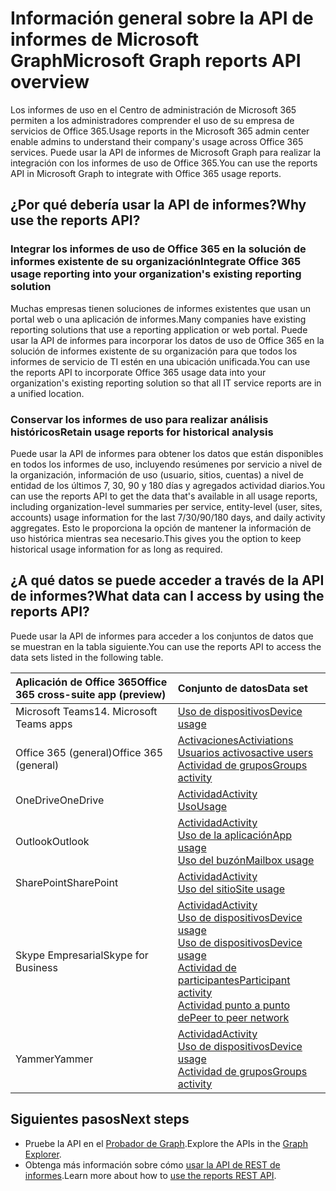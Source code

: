 # <a name="microsoft-graph-reports-api-overview"></a><span data-ttu-id="5e958-101">Información general sobre la API de informes de Microsoft Graph</span><span class="sxs-lookup"><span data-stu-id="5e958-101">Microsoft Graph reports API overview</span></span>

<span data-ttu-id="5e958-102">Los informes de uso en el Centro de administración de Microsoft 365 permiten a los administradores comprender el uso de su empresa de servicios de Office 365.</span><span class="sxs-lookup"><span data-stu-id="5e958-102">Usage reports in the Microsoft 365 admin center enable admins to understand their company's usage across Office 365 services.</span></span> <span data-ttu-id="5e958-103">Puede usar la API de informes de Microsoft Graph para realizar la integración con los informes de uso de Office 365.</span><span class="sxs-lookup"><span data-stu-id="5e958-103">You can use the reports API in Microsoft Graph to integrate with Office 365 usage reports.</span></span>

## <a name="why-use-the-reports-api"></a><span data-ttu-id="5e958-104">¿Por qué debería usar la API de informes?</span><span class="sxs-lookup"><span data-stu-id="5e958-104">Why use the reports API?</span></span>

### <a name="integrate-office-365-usage-reporting-into-your-organizations-existing-reporting-solution"></a><span data-ttu-id="5e958-105">Integrar los informes de uso de Office 365 en la solución de informes existente de su organización</span><span class="sxs-lookup"><span data-stu-id="5e958-105">Integrate Office 365 usage reporting into your organization's existing reporting solution</span></span>
<span data-ttu-id="5e958-106">Muchas empresas tienen soluciones de informes existentes que usan un portal web o una aplicación de informes.</span><span class="sxs-lookup"><span data-stu-id="5e958-106">Many companies have existing reporting solutions that use a reporting application or web portal.</span></span> <span data-ttu-id="5e958-107">Puede usar la API de informes para incorporar los datos de uso de Office 365 en la solución de informes existente de su organización para que todos los informes de servicio de TI estén en una ubicación unificada.</span><span class="sxs-lookup"><span data-stu-id="5e958-107">You can use the reports API to incorporate Office 365 usage data into your organization's existing reporting solution so that all IT service reports are in a unified location.</span></span>  

### <a name="retain-usage-reports-for-historical-analysis"></a><span data-ttu-id="5e958-108">Conservar los informes de uso para realizar análisis históricos</span><span class="sxs-lookup"><span data-stu-id="5e958-108">Retain usage reports for historical analysis</span></span>
<span data-ttu-id="5e958-109">Puede usar la API de informes para obtener los datos que están disponibles en todos los informes de uso, incluyendo resúmenes por servicio a nivel de la organización, información de uso (usuario, sitios, cuentas) a nivel de entidad de los últimos 7, 30, 90 y 180 días y agregados actividad diarios.</span><span class="sxs-lookup"><span data-stu-id="5e958-109">You can use the reports API to get the data that's available in all usage reports, including organization-level summaries per service, entity-level (user, sites, accounts) usage information for the last 7/30/90/180 days, and daily activity aggregates.</span></span> <span data-ttu-id="5e958-110">Esto le proporciona la opción de mantener la información de uso histórica mientras sea necesario.</span><span class="sxs-lookup"><span data-stu-id="5e958-110">This gives you the option to keep historical usage information for as long as required.</span></span>

## <a name="what-data-can-i-access-by-using-the-reports-api"></a><span data-ttu-id="5e958-111">¿A qué datos se puede acceder a través de la API de informes?</span><span class="sxs-lookup"><span data-stu-id="5e958-111">What data can I access by using the reports API?</span></span>

<span data-ttu-id="5e958-112">Puede usar la API de informes para acceder a los conjuntos de datos que se muestran en la tabla siguiente.</span><span class="sxs-lookup"><span data-stu-id="5e958-112">You can use the reports API to access the data sets listed in the following table.</span></span>

|<span data-ttu-id="5e958-113">Aplicación de Office 365</span><span class="sxs-lookup"><span data-stu-id="5e958-113">Office 365 cross-suite app (preview)</span></span>|<span data-ttu-id="5e958-114">Conjunto de datos</span><span class="sxs-lookup"><span data-stu-id="5e958-114">Data set</span></span>|
|:--------|:--------|
|<span data-ttu-id="5e958-115">Microsoft Teams</span><span class="sxs-lookup"><span data-stu-id="5e958-115">14. Microsoft Teams apps</span></span>|[<span data-ttu-id="5e958-116">Uso de dispositivos</span><span class="sxs-lookup"><span data-stu-id="5e958-116">Device usage</span></span>](../api-reference/v1.0/resources/microsoft_teams_device_usage_reports.md)<br/>|[<span data-ttu-id="5e958-117">Actividad de usuario</span><span class="sxs-lookup"><span data-stu-id="5e958-117">User activity</span></span>](../api-reference/v1.0/resources/microsoft_teams_user_activity_reports.md)|
|<span data-ttu-id="5e958-118">Office 365 (general)</span><span class="sxs-lookup"><span data-stu-id="5e958-118">Office 365 (general)</span></span> |[<span data-ttu-id="5e958-119">Activaciones</span><span class="sxs-lookup"><span data-stu-id="5e958-119">Activiations</span></span>](../api-reference/v1.0/resources/office_365_activations_reports.md)<br/>[<span data-ttu-id="5e958-120">Usuarios activos</span><span class="sxs-lookup"><span data-stu-id="5e958-120">active users</span></span>](../api-reference/v1.0/resources/office_365_active_users_reports.md)<br/>[<span data-ttu-id="5e958-121">Actividad de grupos</span><span class="sxs-lookup"><span data-stu-id="5e958-121">Groups activity</span></span>](../api-reference/v1.0/resources/office_365_groups_activity_reports.md)|
|<span data-ttu-id="5e958-122">OneDrive</span><span class="sxs-lookup"><span data-stu-id="5e958-122">OneDrive</span></span> |[<span data-ttu-id="5e958-123">Actividad</span><span class="sxs-lookup"><span data-stu-id="5e958-123">Activity</span></span>](../api-reference/v1.0/resources/onedrive_activity_reports.md)<br/>[<span data-ttu-id="5e958-124">Uso</span><span class="sxs-lookup"><span data-stu-id="5e958-124">Usage</span></span>](../api-reference/v1.0/resources/onedrive_usage_reports.md)|
|<span data-ttu-id="5e958-125">Outlook</span><span class="sxs-lookup"><span data-stu-id="5e958-125">Outlook</span></span>|[<span data-ttu-id="5e958-126">Actividad</span><span class="sxs-lookup"><span data-stu-id="5e958-126">Activity</span></span>](../api-reference/v1.0/resources/email_activity_reports.md)<br/>[<span data-ttu-id="5e958-127">Uso de la aplicación</span><span class="sxs-lookup"><span data-stu-id="5e958-127">App usage</span></span>](../api-reference/v1.0/resources/email_app_usage_reports.md)<br/>[<span data-ttu-id="5e958-128">Uso del buzón</span><span class="sxs-lookup"><span data-stu-id="5e958-128">Mailbox usage</span></span>](../api-reference/v1.0/resources/mailbox_usage_reports.md)|
|<span data-ttu-id="5e958-129">SharePoint</span><span class="sxs-lookup"><span data-stu-id="5e958-129">SharePoint</span></span> |[<span data-ttu-id="5e958-130">Actividad</span><span class="sxs-lookup"><span data-stu-id="5e958-130">Activity</span></span>](../api-reference/v1.0/resources/sharepoint_activity_reports.md)<br/>[<span data-ttu-id="5e958-131">Uso del sitio</span><span class="sxs-lookup"><span data-stu-id="5e958-131">Site usage</span></span>](../api-reference/v1.0/resources/sharepoint_site_usage_reports.md)|
|<span data-ttu-id="5e958-132">Skype Empresarial</span><span class="sxs-lookup"><span data-stu-id="5e958-132">Skype for Business</span></span> |[<span data-ttu-id="5e958-133">Actividad</span><span class="sxs-lookup"><span data-stu-id="5e958-133">Activity</span></span>](../api-reference/v1.0/resources/skype_for_business_activity_reports.md)<br/>[<span data-ttu-id="5e958-134">Uso de dispositivos</span><span class="sxs-lookup"><span data-stu-id="5e958-134">Device usage</span></span>](../api-reference/v1.0/resources/skype_for_business_device_usage_reports.md)<br/>[<span data-ttu-id="5e958-135">Uso de dispositivos</span><span class="sxs-lookup"><span data-stu-id="5e958-135">Device usage</span></span>](../api-reference/v1.0/resources/skype_for_business_device_usage_reports.md)<br/>[<span data-ttu-id="5e958-136">Actividad de participantes</span><span class="sxs-lookup"><span data-stu-id="5e958-136">Participant activity</span></span>](../api-reference/v1.0/resources/skype_for_business_participant_activity_reports.md)<br/>[<span data-ttu-id="5e958-137">Actividad punto a punto de</span><span class="sxs-lookup"><span data-stu-id="5e958-137">Peer to peer network</span></span>](../api-reference/v1.0/resources/skype_for_business_peer_to_peer_activity.md)|
|<span data-ttu-id="5e958-138">Yammer</span><span class="sxs-lookup"><span data-stu-id="5e958-138">Yammer</span></span> |[<span data-ttu-id="5e958-139">Actividad</span><span class="sxs-lookup"><span data-stu-id="5e958-139">Activity</span></span>](../api-reference/v1.0/resources/yammer_activity_reports.md)<br/>[<span data-ttu-id="5e958-140">Uso de dispositivos</span><span class="sxs-lookup"><span data-stu-id="5e958-140">Device usage</span></span>](../api-reference/v1.0/resources/yammer_device_usage_reports.md)<br/>[<span data-ttu-id="5e958-141">Actividad de grupos</span><span class="sxs-lookup"><span data-stu-id="5e958-141">Groups activity</span></span>](../api-reference/v1.0/resources/yammer_groups_activity_reports.md)|

## <a name="next-steps"></a><span data-ttu-id="5e958-142">Siguientes pasos</span><span class="sxs-lookup"><span data-stu-id="5e958-142">Next steps</span></span>

* <span data-ttu-id="5e958-143">Pruebe la API en el [Probador de Graph](https://developer.microsoft.com/es-ES/graph/graph-explorer).</span><span class="sxs-lookup"><span data-stu-id="5e958-143">Explore the APIs in the [Graph Explorer](https://developer.microsoft.com/es-ES/graph/graph-explorer).</span></span>
* <span data-ttu-id="5e958-144">Obtenga más información sobre cómo [usar la API de REST de informes](../api-reference/v1.0/resources/report.md).</span><span class="sxs-lookup"><span data-stu-id="5e958-144">Learn more about how to [use the reports REST API](../api-reference/v1.0/resources/report.md).</span></span>
